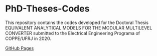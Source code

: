 # PhD-Theses-Codes


This repository contains the codes developed for the Doctoral Thesis EQUIVALENT ANALYTICAL MODELS FOR THE MODULAR MULTILEVEL CONVERTER submitted to the Electrical Engineering Programa of COPPE/UFRJ in 2020.

[GitHub Pages](https://pages.github.com/)
